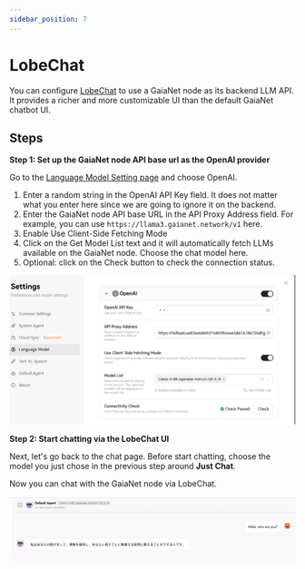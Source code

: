 ```yaml
---
sidebar_position: 7
---
```


# LobeChat

You can configure [LobeChat](https://lobehub.com/) to use a GaiaNet node as its backend LLM API. It provides a richer and more customizable UI than the default GaiaNet chatbot UI.

## Steps

**Step 1: Set up the GaiaNet node API base url as the OpenAI provider**

Go to the [Language Model Setting page](https://chat-preview.lobehub.com/settings/modal?agent=&session=inbox&tab=llm) and choose OpenAI.

1. Enter a random string in the OpenAI API Key field. It does not matter what you enter here since we are going to ignore it on the backend.
2. Enter the GaiaNet node API base URL in the API Proxy Address field. For example, you can use `https://llama3.gaianet.network/v1` here.
3. Enable Use Client-Side Fetching Mode
4. Click on the Get Model List text and it will automatically fetch LLMs available on the GaiaNet node. Choose the chat model here.
5. Optional: click on the Check button to check the connection status.

![](lobechat-gaianet-01.png)


**Step 2: Start chatting via the LobeChat UI**

Next, let's go back to the chat page. Before start chatting, choose the model you just chose in the previous step around **Just Chat**.

Now you can chat with the GaiaNet node via LobeChat.

![](lobechat-gaianet-02.png)
